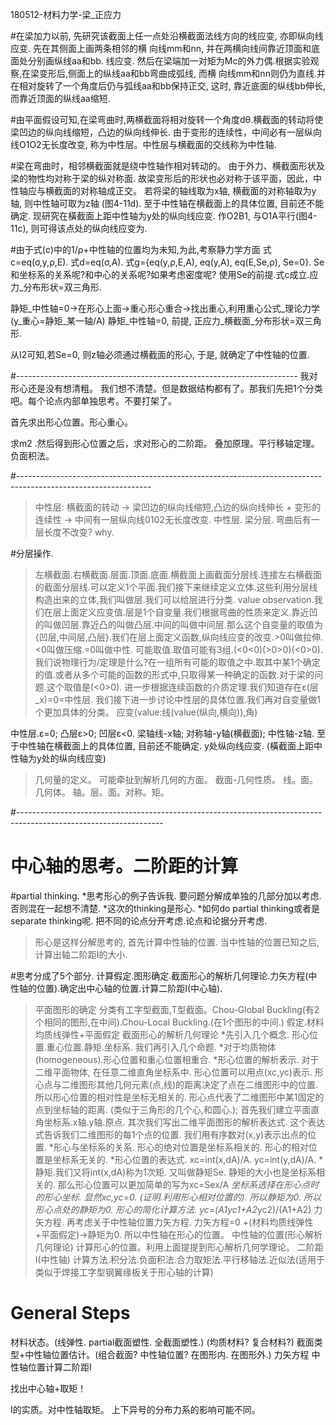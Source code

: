 180512-材料力学-梁_正应力

#在梁加力以前, 先研究该截面上任一点处沿横截面法线方向的线应变, 亦即纵向线应变. 先在其侧面上画两条相邻的横 向线mm和nn, 并在两横向线间靠近顶面和底面处分别画纵线aa和bb.
线应变.
然后在梁端加一对矩为Mc的外力偶.根据实验观察,在梁变形后,侧面上的纵线aa和bb弯曲成弧线, 而横 向线mm和nn则仍为直线.并在相对旋转了一个角度后仍与弧线aa和bb保持正交, 这时, 靠近底面的纵线bb伸长, 而靠近顶面的纵线aa缩短.

#由平面假设可知,在梁弯曲时,两横截面将相对旋转一个角度dθ.横截面的转动将使梁凹边的纵向线缩短，凸边的纵向线伸长. 由于变形的连续性，中间必有一层纵向线O1O2无长度改变, 称为中性层。中性层与横截面的交线称为中性轴.

#梁在弯曲时，相邻横截面就是绕中性轴作相对转动的。
由于外力、横截面形状及梁的物性均对称于梁的纵对称面. 故梁变形后的形状也必对称于该平面，因此，中性轴应与横截面的对称轴成正交。
若将梁的轴线取为x轴, 横截面的对称轴取为y轴, 则中性轴可取为z轴 (图4-11d). 
至于中性轴在横截面上的具体位置, 目前还不能确定. 
现研究在橫截面上距中性轴为y处的纵向线应变.
作O2B1, 与O1A平行(图4-11c), 则可得该点处的纵向线应变为.

#由于式(c)中的1/ρ+中性轴的位置均为未知,为此,考察静力学方面
式c=eq(σ,y,ρ,E). 式d=eq(σ,A). 式g={eq(y,ρ,E,A), eq(y,A), eq(E,Se,ρ), Se=0}.
Se和坐标系的关系呢?和中心的关系呢?如果考虑密度呢? 使用Se的前提.式c成立.应力_分布形状=双三角形.

静矩_中性轴=0->在形心上面->重心形心重合->找出重心,利用重心公式_理论力学(y_重心=静矩_某一轴/A)
静矩_中性轴=0, 前提, 正应力_横截面_分布形状=双三角形.

从I2可知,若Se=0, 则z轴必须通过横截面的形心, 于是, 就确定了中性轴的位置.

#----------------------------------------------------------------------
我对形心还是没有想清粗。
我们想不清楚。但是数据结构都有了。那我们先把1个分类吧。每个论点内部单独思考。不要打架了。


首先求出形心位置。形心重心。

求m2 .然后得到形心位置之后，求对形心的二阶距。
叠加原理。平行移轴定理。负面积法。




#---------------------------------------------------------------------------------------------------------------

>中性层: 横截面的转动 -> 梁凹边的纵向线缩短,凸边的纵向线伸长 + 变形的连续性 -> 中间有一层纵向线0102无长度改变.
>中性层. 梁分层. 弯曲后有一层长度不改变? why.

#分层操作.
>左横截面.右横截面.层面.顶面.底面.横截面上画截面分层线.连接左右横截面的截面分层线.可以定义1个平面.我们接下来继续定义立体.这些利用分层线构造出来的立体,我们叫做层.我们可以给层进行分类.
>value observation.我们在层上面定义应变值.层是1个自变量.我们根据弯曲的性质来定义.靠近凹的叫做凹层.靠近凸的叫做凸层.中间的叫做中间层.那么这个自变量的取值为{凹层,中间层,凸层}.我们在层上面定义函数,纵向线应变的改变.>0叫做拉伸.<0叫做压缩.=0叫做中性. 可能取值.取值可能有3组.(<0<0)(>0>0)(<0>0).我们说物理行为/定理是什么?在一组所有可能的取值之中.取其中某1个确定的值.或者从多个可能的函数的形式中,只取得某一种确定的函数.对于梁的问题.这个取值是(<0>0). 进一步根据连续函数的介质定理.我们知道存在ε(层_x)=0=中性层.
>我们接下进一步讨论中性层的具体位置.我们再对自变量做1个更加具体的分类。
应变(value:线(value(纵向,横向)),角)

中性层.ε=0; 凸层ε>0; 凹层ε<0.
梁轴线-x轴; 对称轴-y轴(横截面); 中性轴-z轴.
至于中性轴在横截面上的具体位置, 目前还不能确定. 
y处纵向线应变.  (橫截面上距中性轴为y处的纵向线应变)


>几何量的定义。
可能牵扯到解析几何的方面。
截面-几何性质。
线。面。几何体。
轴。层。面。对称。矩。


#------------------------------------------------------------------------------------------------------------------
# 中心轴的思考。二阶距的计算

#partial thinking.
*思考形心的例子告诉我. 要问题分解成单独的几部分加以考虑.
否则混在一起想不清楚.
*这次的thinking是形心.
*如何do partial thinking或者是separate thinking呢. 把不同的论点分开考虑.论点和论据分开考虑.
>形心是这样分解思考的, 首先计算中性轴的位置. 当中性轴的位置已知之后,计算出轴二阶距I的大小.


#思考分成了5个部分.
计算假定.图形确定.截面形心的解析几何理论.力矢方程(中性轴的位置).确定出中心轴的位置.计算二阶距I(中心轴).
>平面图形的确定
分类有工字型截面,T型截面。Chou-Global Buckling(有2个相同的图形,在中间).Chou-Local Buckling.(在1个图形的中间.)
>假定.材料均质线弹性+平面假定
>截面形心的解析几何理论
*先引入几个概念. 形心位置.重心位置.静矩.坐标系. 我们再引入几个命题.
*对于均质物体(homogeneous).形心位置和重心位置相重合.
*形心位置的解析表示. 对于二维平面物体, 在任意二维直角坐标系中. 形心位置可以用点(xc,yc)表示.
形心点与二维图形其他几何元素(点,线)的距离决定了点在二维图形中的位置. 所以形心位置的相对性是坐标无相关的. 形心点代表了二维图形中某1固定的点到坐标轴的距离. (类似于三角形的几个心,和圆心.); 首先我们建立平面直角坐标系.x轴.y轴.原点. 其次我们写出二维平面图形的解析表达式. 这个表达式告诉我们二维图形的每1个点的位置. 我们用有序数对(x,y)表示出点的位置.
*形心与坐标系的关系.
形心的绝对位置是坐标系相关的. 形心的相对位置是坐标系无关的.
*形心位置的表达式. xc=int(x,dA)/A. yc=int(y,dA)/A.
*静矩.我们又将int(x,dA)称为1次矩. 又叫做静矩Se. 静矩的大小也是坐标系相关的.
那么形心位置可以更加简单的写为xc=Sex/A
*坐标系选择在形心点时的形心坐标. 显然xc,yc=0. (证明.利用形心相对位置的).
所以静矩为0. 所以形心点处的静矩为0.
*形心的简化计算方法. yc=(A1*yc1+A2*yc2)/(A1+A2)
>力矢方程.
再考虑关于中性轴位置力矢方程.
力矢方程=0
+(材料均质线弹性+平面假定)->静矩为0. 所以中性轴在形心的位置。
>中性轴的位置(形心解析几何理论)
计算形心的位置。利用上面提提到形心解析几何学理论。
>二阶距I(中性轴)
计算方法.积分法.负面积法.合力取矩法.平行移轴法.近似法(适用于类似于焊接工字型钢翼缘板关于形心轴的计算)



# General Steps
材料状态。(线弹性. partial截面塑性. 全截面塑性.) (均质材料? 复合材料?)
截面类型+中性轴位置估计。(组合截面? 中性轴位置? 在图形内. 在图形外.)
力矢方程
中性轴位置计算二阶距I

找出中心轴+取矩！

I的实质。对中性轴取矩。
上下异号的分布力系的影响可能不同。





















